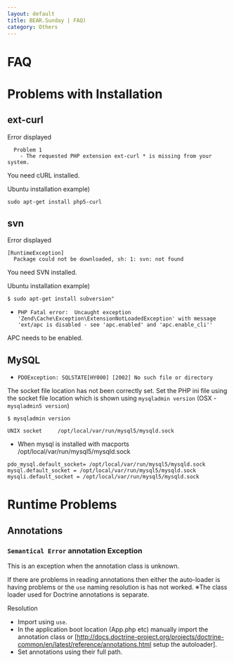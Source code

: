 ```yaml
---
layout: default
title: BEAR.Sunday | FAQ)
category: Others
---
```


# FAQ

# Problems with Installation 

## ext-curl 
Error displayed
```
  Problem 1
    - The requested PHP extension ext-curl * is missing from your system.
```

You need cURL installed.

Ubuntu installation example)
```
sudo apt-get install php5-curl
```
## svn 
Error displayed
```
[RuntimeException]                                      
  Package could not be downloaded, sh: 1: svn: not found
```

You need SVN installed.

Ubuntu installation example)
```
$ sudo apt-get install subversion"
```

 * `PHP Fatal error:  Uncaught exception 'Zend\Cache\Exception\ExtensionNotLoadedException' with message 'ext/apc is disabled - see 'apc.enabled' and 'apc.enable_cli''`

APC needs to be enabled.

## MySQL 

 * `PDOException: SQLSTATE[HY000] [2002] No such file or directory`

The socket file location has not been correctly set. Set the PHP ini file using the socket file location which is shown  using `mysqladmin version` (OSX - `mysqladmin5 version`)

```
$ mysqladmin version

UNIX socket		/opt/local/var/run/mysql5/mysqld.sock
```

* When mysql is installed with macports /opt/local/var/run/mysql5/mysqld.sock

```
pdo_mysql.default_socket= /opt/local/var/run/mysql5/mysqld.sock
mysql.default_socket = /opt/local/var/run/mysql5/mysqld.sock
mysqli.default_socket = /opt/local/var/run/mysql5/mysqld.sock
```

# Runtime Problems 
## Annotations 
### `Semantical Error` annotation Exception 

This is an exception when the annotation class is unknown.

If there are problems in reading annotations then either the auto-loader is having problems or the `use` naming resolution is has not worked. ※The class loader used for Doctrine annotations is separate.

Resolution
 * Import using `use`. 
 * In the application boot location (App.php etc) manually import the annotation class or [http://docs.doctrine-project.org/projects/doctrine-common/en/latest/reference/annotations.html setup the autoloader].
 * Set annotations using their full path.